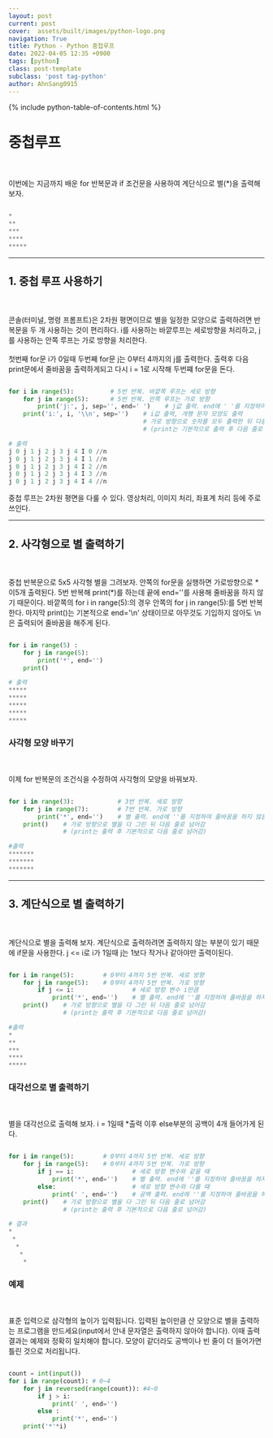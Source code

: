 ```yaml
---
layout: post
current: post
cover:  assets/built/images/python-logo.png
navigation: True
title: Python - Python 중첩루프
date: 2022-04-05 12:35 +0900
tags: [python]
class: post-template
subclass: 'post tag-python'
author: AhnSang0915
---
```


{% include python-table-of-contents.html %}

# 중첩루프
<br>
<br>
이번에는 지금까지 배운 for 반복문과 if 조건문을 사용하여 계단식으로 별(*)을 출력해보자.

~~~python

*
**
***
****
*****

~~~

---

## 1. 중첩 루프 사용하기
<br>
<br>
콘솔(터미널, 명령 프롬프트)은 2차원 평면이므로 별을 일정한 모양으로 출력하려면 반복문을 두 개 사용하는 것이 편리하다. i를 사용하는 바깥루프는 세로방향을 처리하고, j를 사용하는 안쪽 루프는 가로 방향을 처리한다.
<br>
<br>
첫번째 for문 i가 0일때 두번째 for문 j는 0부터 4까지의 j를 출력한다. 출력후 다음 print문에서 줄바꿈을 출력하게되고 다시 i = 1로 시작해 두번쨰 for문을 돈다.


~~~python

for i in range(5):          # 5번 반복. 바깥쪽 루프는 세로 방향
    for j in range(5):      # 5번 반복. 안쪽 루프는 가로 방향
        print('j:', j, sep='', end=' ')    # j값 출력. end에 ' '를 지정하여 줄바꿈 대신 한 칸 띄움
    print('i:', i, '\\n', sep='')    # i값 출력, 개행 문자 모양도 출력
                                     # 가로 방향으로 숫자를 모두 출력한 뒤 다음 줄로 넘어감
                                     # (print는 기본적으로 출력 후 다음 줄로 넘어감)

# 출력
j 0 j 1 j 2 j 3 j 4 I 0 //n
j 0 j 1 j 2 j 3 j 4 I 1 //n
j 0 j 1 j 2 j 3 j 4 I 2 //n
j 0 j 1 j 2 j 3 j 4 I 3 //n
j 0 j 1 j 2 j 3 j 4 I 4 //n

~~~
중첩 루프는 2차원 평면을 다룰 수 있다. 영상처리, 이미지 처리, 좌표계 처리 등에 주로 쓰인다.

---

## 2. 사각형으로 별 출력하기
<br>
<br>
중첩 반복문으로 5x5 사각형 별을 그려보자. 안쪽의 for문을 실행하면 가로방향으로 *이5개 출력된다. 5번 반복해 print(*)를 하는데 끝에 end=''를 사용해 줄바꿈을 하지 않기 때문이다. 바깥쪽의 for i in range(5):의 경우 안쪽의 for j in range(5):를 5번 반복한다. 마지막 print()는 기본적으로 end='\n' 상태이므로 아무것도 기입하지 않아도 \n은 출력되어 줄바꿈을 해주게 된다.

~~~python

for i in range(5) :
    for j in range(5):
        print('*', end='')
    print()

# 출력    
*****
*****
*****
*****
*****

~~~

### 사각형 모양 바꾸기
<br>
<br>
이제 for 반복문의 조건식을 수정하여 사각형의 모양을 바꿔보자.


~~~python

for i in range(3):            # 3번 반복. 세로 방향
    for j in range(7):        # 7번 반복. 가로 방향
        print('*', end='')    # 별 출력. end에 ''를 지정하여 줄바꿈을 하지 않음
    print()    # 가로 방향으로 별을 다 그린 뒤 다음 줄로 넘어감
               # (print는 출력 후 기본적으로 다음 줄로 넘어감)

#출력
*******
*******
*******

~~~


---


## 3. 계단식으로 별 출력하기
<br>
<br>
계단식으로 별을 출력해 보자. 계단식으로 출력하려면 출력하지 않는 부분이 있기 때문에 if문을 사용한다. j <= i로 i가 1일때 j는 1보다 작거나 같아야만 출력이된다.

~~~python

for i in range(5):        # 0부터 4까지 5번 반복. 세로 방향
    for j in range(5):    # 0부터 4까지 5번 반복. 가로 방향
        if j <= i:                # 세로 방향 변수 i만큼
            print('*', end='')    # 별 출력. end에 ''를 지정하여 줄바꿈을 하지 않음
    print()    # 가로 방향으로 별을 다 그린 뒤 다음 줄로 넘어감
               # (print는 출력 후 기본적으로 다음 줄로 넘어감)

#출력
*
**
***
****
*****
~~~

### 대각선으로 별 출력하기
<br>
<br>
별을 대각선으로 출력해 보자. i = 1일때 *출력 이후 else부분의 공백이 4개 들어가게 된다.

~~~python

for i in range(5):        # 0부터 4까지 5번 반복. 세로 방향
    for j in range(5):    # 0부터 4까지 5번 반복. 가로 방향
        if j == i:                # 세로 방향 변수와 같을 때
            print('*', end='')    # 별 출력. end에 ''를 지정하여 줄바꿈을 하지 않음
        else:                     # 세로 방향 변수와 다를 때
            print(' ', end='')    # 공백 출력. end에 ''를 지정하여 줄바꿈을 하지 않음
    print()    # 가로 방향으로 별을 다 그린 뒤 다음 줄로 넘어감
               # (print는 출력 후 기본적으로 다음 줄로 넘어감)

# 결과 
*
 *
  *
   *
    *
~~~


### 예제
<br>
<br>
표준 입력으로 삼각형의 높이가 입력됩니다. 입력된 높이만큼 산 모양으로 별을 출력하는 프로그램을 만드세요(input에서 안내 문자열은 출력하지 않아야 합니다). 이때 출력 결과는 예제와 정확히 일치해야 합니다. 모양이 같더라도 공백이나 빈 줄이 더 들어가면 틀린 것으로 처리됩니다.

~~~python

count = int(input())
for i in range(count): # 0~4
    for j in reversed(range(count)): #4~0
        if j > i:
            print(' ', end='')
        else :
            print('*', end='')
    print('*'*i)

~~~